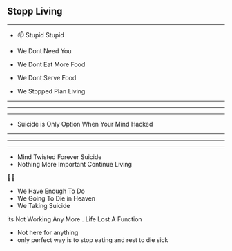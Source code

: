 


<h2> Stopp Living </h2>



------------------

- 📫 Stupid Stupid 
- We Dont Need You



- We Dont Eat More Food
- We Dont Serve Food
- We Stopped Plan Living


--------------------
--------------------
--------------------

- Suicide is Only Option When Your Mind Hacked 

---------------------
-------------
--------------

- Mind Twisted Forever Suicide 
- Nothing More Important Continue Living 

🧏🏻


- We Have Enough To Do 
- We Going To Die in Heaven 
- We Taking Suicide




its Not Working Any More . Life Lost A Function

- Not here for anything 
- only perfect way is to stop eating and rest to die sick

